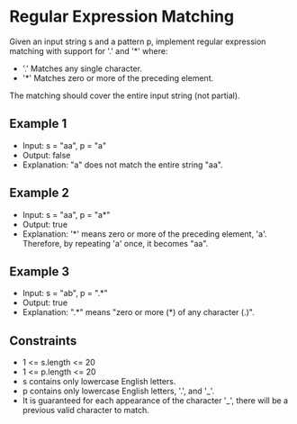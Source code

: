 # Regular Expression Matching

Given an input string s and a pattern p, implement regular expression matching with support for '.' and '\*' where:

- '.' Matches any single character.​​​​
- '\*' Matches zero or more of the preceding element.

The matching should cover the entire input string (not partial).

## Example 1

- Input: s = "aa", p = "a"
- Output: false
- Explanation: "a" does not match the entire string "aa".

## Example 2

- Input: s = "aa", p = "a\*"
- Output: true
- Explanation: '\*' means zero or more of the preceding element, 'a'. Therefore, by repeating 'a' once, it becomes "aa".

## Example 3

- Input: s = "ab", p = ".\*"
- Output: true
- Explanation: ".\*" means "zero or more (\*) of any character (.)".

## Constraints

- 1 <= s.length <= 20
- 1 <= p.length <= 20
- s contains only lowercase English letters.
- p contains only lowercase English letters, '.', and '\_'.
- It is guaranteed for each appearance of the character '\_', there will be a previous valid character to match.
